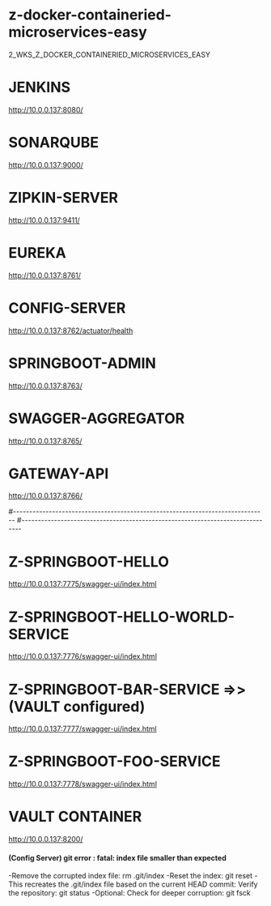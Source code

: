 # z-docker-containeried-microservices-easy
2_WKS_Z_DOCKER_CONTAINERIED_MICROSERVICES_EASY

# JENKINS
http://10.0.0.137:8080/

# SONARQUBE
http://10.0.0.137:9000/

# ZIPKIN-SERVER
http://10.0.0.137:9411/

# EUREKA
http://10.0.0.137:8761/

# CONFIG-SERVER
http://10.0.0.137:8762/actuator/health

# SPRINGBOOT-ADMIN
http://10.0.0.137:8763/

# SWAGGER-AGGREGATOR
http://10.0.0.137:8765/

# GATEWAY-API
http://10.0.0.137:8766/

#------------------------------------------------------------------------------
#------------------------------------------------------------------------------

# Z-SPRINGBOOT-HELLO
http://10.0.0.137:7775/swagger-ui/index.html

# Z-SPRINGBOOT-HELLO-WORLD-SERVICE
http://10.0.0.137:7776/swagger-ui/index.html

# Z-SPRINGBOOT-BAR-SERVICE =>> (VAULT configured)
http://10.0.0.137:7777/swagger-ui/index.html

# Z-SPRINGBOOT-FOO-SERVICE
http://10.0.0.137:7778/swagger-ui/index.html

# VAULT CONTAINER
http://10.0.0.137:8200/


#### (Config Server) git error : fatal: index file smaller than expected
-Remove the corrupted index file:
	rm .git/index
-Reset the index:
	git reset
-This recreates the .git/index file based on the current HEAD commit: Verify the repository:
	git status
-Optional: Check for deeper corruption:
	git fsck



